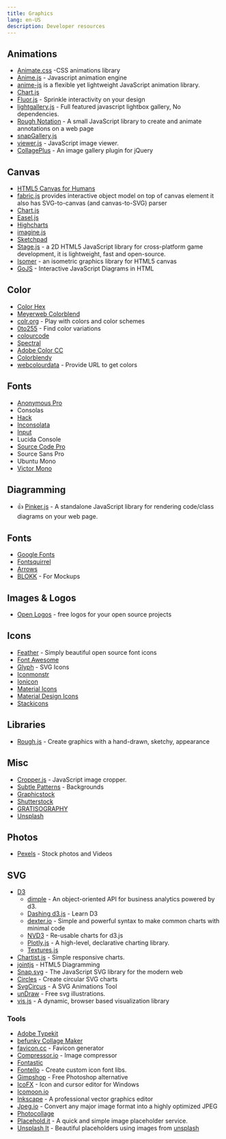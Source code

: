 ```yaml
---
title: Graphics
lang: en-US
description: Developer resources
---
```


## Animations

- [Animate.css](https://daneden.github.io/animate.css/) -CSS animations library
- [Anime.js](http://animejs.com/) - Javascript animation engine
- [anime-js](http://anime-js.com/) is a flexible yet lightweight JavaScript animation library.
- [Chart.js](http://www.chartjs.org/)
- [Fluor.js](https://fluorjs.github.io/) - Sprinkle interactivity on your design
- [lightgallery.js](https://sachinchoolur.github.io/lightgallery.js/) - Full featured javascript lightbox gallery, No dependencies.
- [Rough Notation](https://roughnotation.com/) - A small JavaScript library to create and animate annotations on a web page
- [snapGallery.js](http://neerajdelima.ga/snapGallery/)
- [viewer.js](http://fengyuanchen.github.io/viewerjs/) - JavaScript image viewer.
- [CollagePlus](http://collageplus.edlea.com/) - An image gallery plugin for jQuery

## Canvas

- [HTML5 Canvas for Humans](https://github.com/raphamorim/origami.js)
- [fabric.js](http://fabricjs.com/) provides interactive object model on top of canvas element it also has SVG-to-canvas (and canvas-to-SVG) parser
- [Chart.js](http://www.chartjs.org/)
- [Easel.js](http://www.createjs.com/easeljs)
- [Highcharts](http://www.highcharts.com/)
- [imagine.js](http://vladakilov.github.io/imagine/)
- [Sketchpad](http://yiom.github.io/sketchpad/)
- [Stage.js](http://piqnt.com/stage.js/) - a 2D HTML5 JavaScript library for cross-platform game development, it is lightweight, fast and open-source.
- [Isomer](http://jdan.github.io/isomer/) - an isometric graphics library for HTML5 canvas
- [GoJS](http://gojs.net/latest/index.html) - Interactive JavaScript Diagrams in HTML

## Color

- [Color Hex](https://www.color-hex.com/)
- [Meyerweb Colorblend](http://meyerweb.com/eric/tools/color-blend/)
- [colr.org](http://www.colr.org/) - Play with colors and color schemes
- [0to255](http://www.0to255.com/) - Find color variations
- [colourcode](http://www.colourco.de/)
- [Spectral](http://jxnblk.com/Spectral/)
- [Adobe Color CC](https://color.adobe.com)
- [Colorblendy](http://colorblendy.com/)
- [webcolourdata](http://webcolourdata.com/) - Provide URL to get colors

## Fonts

- [Anonymous Pro](http://www.marksimonson.com/fonts/view/anonymous-pro)
- Consolas
- [Hack](http://sourcefoundry.org/hack/)
- [Inconsolata](http://www.levien.com/type/myfonts/inconsolata.html)
- [Input](https://input.fontbureau.com/)
- Lucida Console
- [Source Code Pro](https://github.com/adobe-fonts/source-code-pro)
- Source Sans Pro
- Ubuntu Mono
- [Victor Mono](https://rubjo.github.io/victor-mono/)

## Diagramming

- :+1: [Pinker.js](http://withouthaste.com/pinker/index.html) - A standalone JavaScript library for rendering code/class diagrams on your web page.

## Fonts

- [Google Fonts](https://www.google.com/fonts/)
- [Fontsquirrel](https://www.fontsquirrel.com/)
- [Arrows](http://www.arrrows.com/)
- [BLOKK](http://blokkfont.com/) - For Mockups

## Images & Logos

- [Open Logos](http://openlogos.org/) - free logos for your open source projects

## Icons

- [Feather](https://feathericons.com/) - Simply beautiful open source font icons
- [Font Awesome](https://fontawesome.com/icons?d=gallery&m=free)
- [Glyph](http://glyph.smarticons.co/) - SVG Icons
- [Iconmonstr](https://iconmonstr.com/)
- [Ionicon](http://ionicons.com/)
- [Material Icons](https://material.io/tools/icons/?style=baseline)
- [Material Design Icons](https://materialdesignicons.com/)
- [Stackicons](http://stackicons.com/)

## Libraries

- [Rough.js](https://roughjs.com/) - Create graphics with a hand-drawn, sketchy, appearance

## Misc

- [Cropper.js](https://fengyuanchen.github.io/cropperjs/) - JavaScript image cropper.
- [Subtle Patterns](http://subtlepatterns.com/) - Backgrounds
- [Graphicstock](https://www.graphicstock.com/)
- [Shutterstock](http://www.shutterstock.com/)
- [GRATISOGRAPHY](http://gratisography.com/)
- [Unsplash](https://unsplash.com/)

## Photos

- [Pexels](https://www.pexels.com/) - Stock photos and Videos

## SVG

- [D3](https://d3js.org/)
  - [dimple](http://dimplejs.org/) - An object-oriented API for business analytics powered by d3.
  - [Dashing d3.js](https://www.dashingd3js.com/) - Learn D3
  - [dexter.io](http://d3xter.io/) - Simple and powerful syntax to make common charts with minimal code
  - [NVD3](http://nvd3.org/) - Re-usable charts for d3.js
  - [Plotly.js](https://plot.ly/javascript/) - A high-level, declarative charting library.
  - [Textures.js](http://riccardoscalco.github.io/textures/)
- [Chartist.js](http://gionkunz.github.io/chartist-js/) - Simple responsive charts.
- [jointjs](http://jointjs.com/) - HTML5 Diagramming
- [Snap.svg](http://snapsvg.io/) - The JavaScript SVG library for the modern web
- [Circles](http://lugolabs.com/circles) - Create circular SVG charts
- [SvgCircus](http://svgcircus.com/) - A SVG Animations Tool
- [unDraw](https://undraw.co/illustrations) - Free svg illustrations.
- [vis.js](http://visjs.org/) - A dynamic, browser based visualization library

### Tools

- [Adobe Typekit](https://typekit.com/)
- [befunky Collage Maker](https://www.befunky.com/features/collage-maker/)
- [favicon.cc](http://www.favicon.cc/) - Favicon generator
- [Compressor.io](https://compressor.io) - Image compressor
- [Fontastic](http://fontastic.me/)
- [Fontello](http://fontello.com/) - Create custom icon font libs.
- [Gimpshop](https://www.gimpshop.com/) - Free Photoshop alternative
- [IcoFX](http://icofx.ro/) - Icon and cursor editor for Windows
- [Icomoon.io](https://icomoon.io/)
- [Inkscape](https://inkscape.org) - A professional vector graphics editor
- [Jpeg.io](https://www.jpeg.io/) - Convert any major image format into a highly optimized JPEG
- [Photocollage](http://www.photocollage.com)
- [Placehold.it](http://placehold.it/) - A quick and simple image placeholder service.
- [Unsplash It](https://unsplash.it) - Beautiful placeholders using images from [unsplash](https://unsplash.com/)
